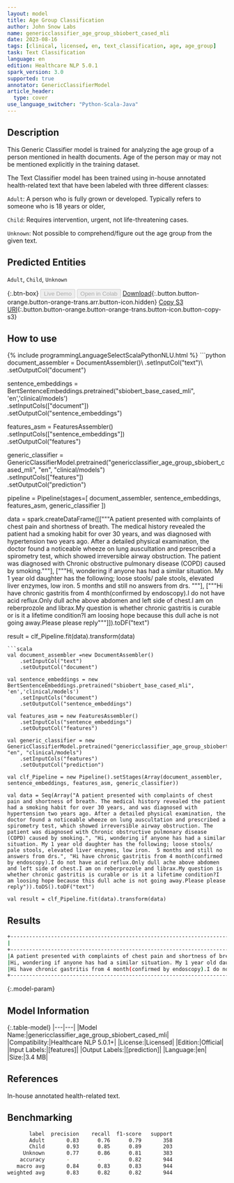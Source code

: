 ```yaml
---
layout: model
title: Age Group Classification
author: John Snow Labs
name: genericclassifier_age_group_sbiobert_cased_mli
date: 2023-08-16
tags: [clinical, licensed, en, text_classification, age, age_group]
task: Text Classification
language: en
edition: Healthcare NLP 5.0.1
spark_version: 3.0
supported: true
annotator: GenericClassifierModel
article_header:
  type: cover
use_language_switcher: "Python-Scala-Java"
---
```


## Description

This Generic Classifier model is trained for analyzing the age group of a person mentioned in health documents. Age of the person may or may not be mentioned explicitly in the training dataset.

The Text Classifier model has been trained using in-house annotated health-related text that have been labeled with three different classes:

`Adult`: A person who is fully grown or developed. Typically refers to someone who is 18 years or older,

`Child`: Requires intervention, urgent, not life-threatening cases.

`Unknown`: Not possible to comprehend/figure out the age group from the given text.

## Predicted Entities

`Adult`, `Child`, `Unknown`

{:.btn-box}
<button class="button button-orange" disabled>Live Demo</button>
<button class="button button-orange" disabled>Open in Colab</button>
[Download](https://s3.amazonaws.com/auxdata.johnsnowlabs.com/clinical/models/genericclassifier_age_group_sbiobert_cased_mli_en_5.0.1_3.0_1692194496033.zip){:.button.button-orange.button-orange-trans.arr.button-icon.hidden}
[Copy S3 URI](s3://auxdata.johnsnowlabs.com/clinical/models/genericclassifier_age_group_sbiobert_cased_mli_en_5.0.1_3.0_1692194496033.zip){:.button.button-orange.button-orange-trans.button-icon.button-copy-s3}

## How to use



<div class="tabs-box" markdown="1">
{% include programmingLanguageSelectScalaPythonNLU.html %}
```python
document_assembler = DocumentAssembler()\
    .setInputCol("text")\
    .setOutputCol("document")

sentence_embeddings = BertSentenceEmbeddings.pretrained("sbiobert_base_cased_mli", 'en','clinical/models')\
    .setInputCols(["document"])\
    .setOutputCol("sentence_embeddings")

features_asm = FeaturesAssembler()\
    .setInputCols(["sentence_embeddings"])\
    .setOutputCol("features")

generic_classifier = GenericClassifierModel.pretrained("genericclassifier_age_group_sbiobert_cased_mli", "en", "clinical/models")\
    .setInputCols(["features"])\
    .setOutputCol("prediction")

pipeline = Pipeline(stages=[
    document_assembler,
    sentence_embeddings,
    features_asm,
    generic_classifier
])

data = spark.createDataFrame([["""A patient presented with complaints of chest pain and shortness of breath. The medical history revealed the patient had a smoking habit for over 30 years, and was diagnosed with hypertension two years ago. After a detailed physical examination, the doctor found a noticeable wheeze on lung auscultation and prescribed a spirometry test, which showed irreversible airway obstruction. The patient was diagnosed with Chronic obstructive pulmonary disease (COPD) caused by smoking."""],
 ["""Hi, wondering if anyone has had a similar situation. My 1 year old daughter has the following; loose stools/ pale stools, elevated liver enzymes, low iron.  5 months and still no answers from drs. """],
 ["""Hi have chronic gastritis from 4 month(confirmed by endoscopy).I do not have acid reflux.Only dull ache above abdomen and left side of chest.I am on reberprozole and librax.My question is whether chronic gastritis is curable or is it a lifetime condition?I am loosing hope because this dull ache is not going away.Please please reply"""]]).toDF("text")

result = clf_Pipeline.fit(data).transform(data)
```
```scala
val document_assembler =new DocumentAssembler()
    .setInputCol("text")
    .setOutputCol("document")

val sentence_embeddings = new BertSentenceEmbeddings.pretrained("sbiobert_base_cased_mli", 'en','clinical/models')
    .setInputCols("document")
    .setOutputCol("sentence_embeddings")

val features_asm = new FeaturesAssembler()
    .setInputCols("sentence_embeddings")
    .setOutputCol("features")

val generic_classifier = new GenericClassifierModel.pretrained("genericclassifier_age_group_sbiobert_cased_mli", "en", "clinical/models")
    .setInputCols("features")
    .setOutputCol("prediction")

val clf_Pipeline = new Pipeline().setStages(Array(document_assembler, sentence_embeddings, features_asm, generic_classifier))

val data = Seq(Array("A patient presented with complaints of chest pain and shortness of breath. The medical history revealed the patient had a smoking habit for over 30 years, and was diagnosed with hypertension two years ago. After a detailed physical examination, the doctor found a noticeable wheeze on lung auscultation and prescribed a spirometry test, which showed irreversible airway obstruction. The patient was diagnosed with Chronic obstructive pulmonary disease (COPD) caused by smoking.", "Hi, wondering if anyone has had a similar situation. My 1 year old daughter has the following; loose stools/ pale stools, elevated liver enzymes, low iron.  5 months and still no answers from drs.", "Hi have chronic gastritis from 4 month(confirmed by endoscopy).I do not have acid reflux.Only dull ache above abdomen and left side of chest.I am on reberprozole and librax.My question is whether chronic gastritis is curable or is it a lifetime condition?I am loosing hope because this dull ache is not going away.Please please reply")).toDS().toDF("text")

val result = clf_Pipeline.fit(data).transform(data)
```
</div>

## Results

```bash
+------------------------------------------------------------------------------------------------------------------------------------------------------+---------+
|                                                                                                                                                  text|   result|
+------------------------------------------------------------------------------------------------------------------------------------------------------+---------+
|A patient presented with complaints of chest pain and shortness of breath. The medical history revealed the patient had a smoking habit for over 30...|  [Adult]|
|Hi, wondering if anyone has had a similar situation. My 1 year old daughter has the following; loose stools/ pale stools, elevated liver enzymes, l...|  [Child]|
|Hi have chronic gastritis from 4 month(confirmed by endoscopy).I do not have acid reflux.Only dull ache above abdomen and left side of chest.I am o...|[Unknown]|
+------------------------------------------------------------------------------------------------------------------------------------------------------+---------+
```

{:.model-param}
## Model Information

{:.table-model}
|---|---|
|Model Name:|genericclassifier_age_group_sbiobert_cased_mli|
|Compatibility:|Healthcare NLP 5.0.1+|
|License:|Licensed|
|Edition:|Official|
|Input Labels:|[features]|
|Output Labels:|[prediction]|
|Language:|en|
|Size:|3.4 MB|

## References

In-house annotated health-related text.

## Benchmarking

```bash
       label  precision    recall  f1-score   support
       Adult       0.83      0.76      0.79       358
       Child       0.93      0.85      0.89       203
     Unknown       0.77      0.86      0.81       383
    accuracy       -         -         0.82       944
   macro avg       0.84      0.83      0.83       944
weighted avg       0.83      0.82      0.82       944
```